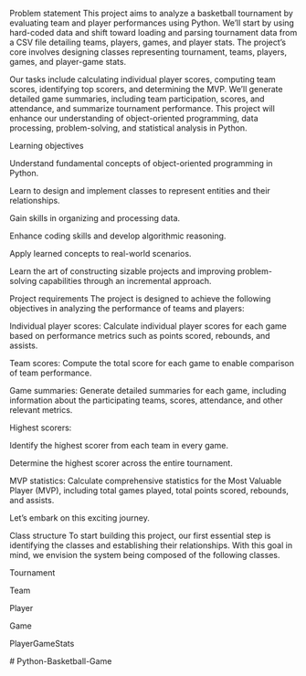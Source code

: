 Problem statement
This project aims to analyze a basketball tournament by evaluating team and player performances using Python. We’ll start by using hard-coded data and shift toward loading and parsing tournament data from a CSV file detailing teams, players, games, and player stats. The project’s core involves designing classes representing tournament, teams, players, games, and player-game stats.

Our tasks include calculating individual player scores, computing team scores, identifying top scorers, and determining the MVP. We’ll generate detailed game summaries, including team participation, scores, and attendance, and summarize tournament performance. This project will enhance our understanding of object-oriented programming, data processing, problem-solving, and statistical analysis in Python.

Learning objectives

Understand fundamental concepts of object-oriented programming in Python.

Learn to design and implement classes to represent entities and their relationships.

Gain skills in organizing and processing data.

Enhance coding skills and develop algorithmic reasoning.

Apply learned concepts to real-world scenarios.

Learn the art of constructing sizable projects and improving problem-solving capabilities through an incremental approach.

Project requirements
The project is designed to achieve the following objectives in analyzing the performance of teams and players:

Individual player scores: Calculate individual player scores for each game based on performance metrics such as points scored, rebounds, and assists.

Team scores: Compute the total score for each game to enable comparison of team performance.

Game summaries: Generate detailed summaries for each game, including information about the participating teams, scores, attendance, and other relevant metrics.

Highest scorers:

Identify the highest scorer from each team in every game.

Determine the highest scorer across the entire tournament.

MVP statistics: Calculate comprehensive statistics for the Most Valuable Player (MVP), including total games played, total points scored, rebounds, and assists.

Let’s embark on this exciting journey.

Class structure
To start building this project, our first essential step is identifying the classes and establishing their relationships. With this goal in mind, we envision the system being composed of the following classes.

Tournament

Team

Player

Game

PlayerGameStats

#   P y t h o n - B a s k e t b a l l - G a m e  
 